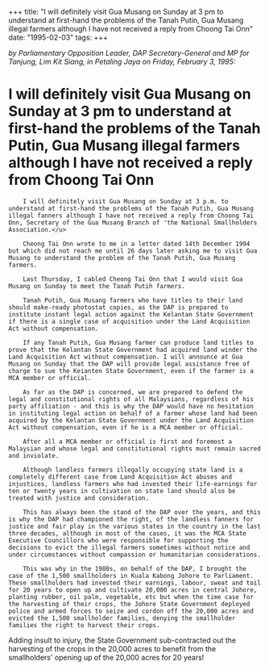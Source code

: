 +++ 
title: "I will definitely visit Gua Musang on Sunday at 3 pm to understand at first-hand the problems of the Tanah Putin, Gua Musang illegal farmers although I have not received a reply from Choong Tai Onn"
date: "1995-02-03"
tags:
+++

_by Parliamentary Opposition Leader, DAP Secretary-General and MP for Tanjung, Lim Kit Siang, in Petaling Jaya on Friday, February 3, 1995:_

# I will definitely visit Gua Musang on Sunday at 3 pm to understand at first-hand the problems of the Tanah Putin, Gua Musang illegal farmers although I have not received a reply from Choong Tai Onn

		I will definitely visit Gua Musang on Sunday at 3 p.m. to understand at first-hand the problems of the Tanah Putih, Gua Musang illegal fanners although I have not received a reply from Choong Tai Onn, Secretary of the Gua Musang Branch of 'the National Smallholders Association.</u>

		Cheong Tai Onn wrote to me in a letter dated 14th December 1994 but which did not reach me until 26 days later asking me to visit Gua Musang to understand the problem of the Tanah Putih, Gua Musang farmers.

		Last Thursday, I cabled Cheong Tai Onn that I would visit Gua Musang on Sunday to meet the Tanah Putih farmers.

		Tanah Putih, Gua Musang farmers who have titles to their land should make-ready photostat copies, as the DAP is prepared to institute instant legal action against the Kelantan State Government if there is a single case of acquisition under the Land Acquisition Act without compensation.

		If any Tanah Putih, Gua Musang farmer can produce land titles to prove that the Kelantan State Government had acquired land winder the Land Acquisition Act without compensation. I will announce at Gua Musang on Sunday that the DAP will provide legal assistance free of charge to sue the Keianten State Government, even if the farmer is a MCA member or official.

		As far as the DAP is concerned, we are prepared to defend the legal and constitutional rights of all Malaysians, regardless of his party affiliation - and this is why the DAP would have no hesitation in instituting legal action on behalf of a farmer whose land had been acquired by the Kelantan State Government under the Land Acquisition Act without compensation, even if he is a MCA member or official.

		After all a MCA member or official is first and foremost a Malaysian and whose legal and constitutional rights must remain sacred and inviolate.

		Although landless farmers illegally occupying state land is a completely different case from Land Acquisition Act abuses and injustices, landless farmers who had invested their life-earnings for ten or twenty years in cultivation on state land should also be treated with justice and consideration.

		This has always been the stand of the DAP over the years, and this is why the DAP had championed the right, of the landless fanners for justice and fair play in the various states in the country in the last three decades, although in most of the cases, it was the MCA State Executive Councillors who were responsible for supporting the decisions to evict the illegal farmers sometimes without notice and under circumstances without compassion or humanitarian considerations.

		This was why in the 1980s, on behalf of the DAP, I brought the case of the 1,500 smallholders in Kuala Kabong Johore to Parliament. These smallholders had invested their earnings, labour, sweat and toil for 20 years to open up and cultivate 20,000 acres in central Johore, planting rubber, oil palm, vegetable, etc but when the time case for the harvesting of their crops, the Johore State Government deployed police and armed forces to seize and cordon off the 20,000 acres and evicted the 1,500 smallholder families, denying the smallholder families the right to harvest their crops. 

Adding insult to injury, the State Government sub-contracted out the harvesting of the crops in the 20,000 acres to benefit from the smallholders' opening up of the 20,000 acres for 20 years!
 
